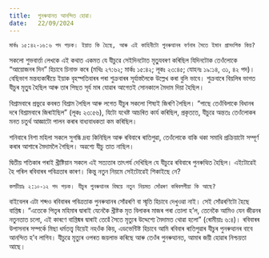 ```yaml
---
title:  পুনৰুত্থানত আনন্দিত হোৱা।
date:   22/09/2024
---
```


`মাৰ্কঃ ১৫:৪২-১৬:৬ পদ পড়ক। ইয়াত কি হৈছে, আৰু এই কাহিনীটো পুনৰুত্থানৰ বৰ্ণনাৰ সৈতে ইমান প্ৰাসংগিক কিয়?`

সকলো শুভবাৰ্ত্তা লেখকে এই কথাত একমত যে যীচুৱে সেইদিনটোত মৃতু্যবৰণ কৰিছিল যিদিনটোক তেওঁলোকে “আয়োজনৰ দিন” হিচাবে চিনাক্ত কৰে (মথিঃ ২৭:৬২; মাৰ্কঃ ১৫:৪২; লূকঃ ২৩:৪৫; যোহনঃ ১৯:১৪, ৩১, ৪২ পদ)। বেছিভাগ মন্তব্যকাৰীয়ে ইয়াক বৃহস্পতিবাৰৰ পৰা শুক্ৰবাৰৰ সূৰ্যাস্তলৈকে উল্লেখ কৰা বুলি ভাবে। শুক্ৰবাৰে বিয়লিৰ ভাগত যীচুৰ মৃতু্য হৈছিল আৰু তাৰ পিছত সূৰ্য মাৰ যোৱাৰ আগেতই সোনকালে মৈদাম দিয়া হৈছিল।

বিশ্ৰামবাৰে প্ৰভুৱে কবৰত বিশ্ৰাম লৈছিল আৰু লগেত যীচুৰ সকলো শিষ্যই জিৰণি লৈছিল। “পাছে তেওঁবিলাকে বিধানৰ দৰে বিশ্ৰামবাৰে জিৰাইছিল” (লূকঃ ২৩:৫৬), যিটো যথেষ্ট আচৰিত কাৰ্য কৰিছিল, প্ৰকৃততে, যীচুৱে অন্ততঃ তেওঁলোকৰ মনত চতুৰ্থ আজ্ঞাটো পালন কৰাৰ বাধ্যবাধকতা কম কৰিছিল।

শনিবাৰে নিশা মহিলা সকলে সুগন্ধি দ্ৰব্য কিনিছিল আৰু ৰবিবাৰে ৰাতিপুৱা, তেওঁলোকে বাকি থকা সমাধি প্ৰক্ৰিয়াটো সম্পূৰ্ণ কৰাৰ আশাৰে মৈদামলৈ গৈছিল। অৱশ্যে যীচু তাত নাছিল।

দ্বিতীয় শতিকাৰ পৰাই খ্ৰীষ্টিয়ান সকলে এই সত্যতাৰ তাৎপৰ্য দেখিছিল যে যীচুৱে ৰবিবাৰে পুনৰুত্থিত হৈছিল। এইটোৱেই হৈ পৰিল ৰবিবাৰৰ পবিত্ৰতাৰ কাৰণ। কিন্তু নতুন নিয়মে সেইটোৱেই শিকাইছে নে?

`কলচীয়াঃ ২:১০-১২ পদ পড়ক। যীচুৰ পুনৰুত্থানৰ বিষয়ে নতুন নিয়মত সোঁৱৰণ কৰিবলগীয়া কি আছে?`

বাইবেলৰ এটা শব্দও ৰবিবাৰৰ পবিত্ৰতাক পুনৰুত্থানৰ সোঁৱৰণি বা স্মৃতি হিচাবে দেখুওৱা নাই। সেই সোঁৱৰণিটো হৈছে বাপ্তিষ্ম। “এতেকে পিতৃৰ মহিমাৰ দ্বাৰাই যেনেকৈ খ্ৰীষ্টক মৃত বিলাকৰ মাজৰ পৰা তোলা হ’ল, তেনেকৈ আমিও যেন জীৱনৰ নতুনতাত চলো, এই কাৰণে বাপ্তিষ্মৰ দ্বাৰাই তেৱেঁ সৈতে মৃত্যুৰ উদ্দেশ্যে মৈদামত থোৱা হলো” (ৰোমীয়াঃ ৬:৪)। ৰবিবাৰৰ উপাসনাৰ সম্পৰ্কে মিছা ধৰ্মতত্ত্ব যিয়েই নহওঁক কিয়, এডভেন্টিষ্ট হিচাবে আমি ৰবিবাৰ ৰাতিপুৱাৰ যীচুৰ পুনৰুত্থানৰ বাবে আনন্দিত হ’ব লাগিব। যীচুৱে মৃত্যুৰ ওপৰত জয়লাভ কৰিছে আৰু তেওঁৰ পুনৰুত্থানত, আমাৰ জয়ী হোৱাৰ নিশ্চয়তা আছে।